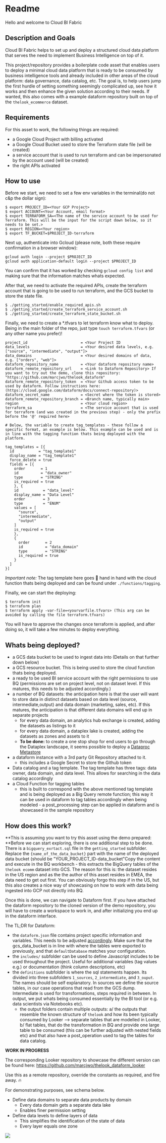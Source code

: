 # Readme

Hello and welcome to Cloud BI Fabric

## Description and Goals

Cloud BI Fabric helps to set up and deploy a structured cloud data platform that serves the need to implement Business Intelligence on top of it.

This project/repository provides a boilerplate code asset that enables users to deploy a minimal cloud data platform that is ready to be consumed by business intelligence tools and already included in other areas of the cloud platform: data governance, data catalog, etc.
The goal is, to help users jump the first hurdle of setting something seemingly complicated up, see how it works and then enhance the given solution according to their needs.
If wanted, this also comes with a example dataform repository built on top of the `thelook_ecommerce` dataset.

## Requirements

For this asset to work, the following things are required:

- a Google Cloud Project with billing activated
- a Google Cloud Bucket used to store the Terraform state file (will be created)
- a service account that is used to run terraform and can be impersonated by the account used (will be created)
- the right APIs activated

## How to use

Before we start, we need to set a few env variables in the terminal(do not c&p the dollar sign):

```
$ export PROJECT_ID=<Your GCP Project>
$ export ACCOUNT=<Your Account, email format>
$ export TERRAFORM_SA=<The name of the service account to be used for Terraform. This will be the input for the script down below, so it needs to be set.>
$ export REGION=<Your region>
$ export TF_BUCKET=$PROJECT_ID-terraform
```

Next up, authenticate into Gcloud (please note, both these require confirmation in a browser window):

```
gcloud auth login --project $PROJECT_ID
gcloud auth application-default login --project $PROJECT_ID
```

You can confirm that it has worked by checking `gcloud config list` and making sure that the information matches whats expected.

After that, we need to activate the required APIs, create the terraform account that is going to be used to run terraform, and the GCS bucket to store the state file.

```
$ ./getting_started/enable_required_apis.sh
$ ./getting_started/create_terraform_service_account.sh
$ ./getting_started/create_terraform_state_bucket.sh
```

Finally, we need to create a \*.tfvars to let terraform know what to deploy. Being in the main folder of the repo, just type `touch terraform.tfvars` (or any other name you prefer)!

```
project_id                        = <Your Project ID
data_levels                       = <Your desired data levels, e.g. ["source", "intermediate", "output"]>
data_domains                      = <Your desired domains of data, e.g. ["orders", "web"]>
dataform_repository_name          = <Your dataform repository name>
dataform_remote_repository_url    = <Link to Dataform Repository> If you want to try out the demo, clone this repository: "https://github.com/marcjwo/thelook_dataform"
dataform_remote_repository_token  = <Your Github access token to be used by dataform. Follow instructions here:(https://cloud.google.com/dataform/docs/connect-repository)>
dataform_secret_name              = <Secret where the token is stored>
dataform_remote_repository_branch = <Branch name, typically main>
region                            = <Your cloud region>
terraform_sa                      = <The service account that is used for terraform (and was created in the previous step) - only the prefix before the '@' required here>

# Below, the variable to create tag_templates - these follow a specific format, an example is below. This example can be used and is in line with the tagging function thats being deployed with the platform.

tag_templates = [{
  id           = "tag_template1"
  display_name = "tag_template1"
  force_delete = true
  fields = [{
    order       = 1
    id          = "data_owner"
    type        = "STRING"
    is_required = true
    }, {
    id           = "data_level"
    display_name = "Data Level"
    order        = 3
    type         = "ENUM"
    values = [
      "source",
      "intermediate",
      "output"
    ]
    is_required = true
    },
    {
      order       = 2
      id          = "data_domain"
      type        = "STRING"
      is_required = true
    }
  ]
}]
```

_Important note:_ The tag template here goes 🤝 hand in hand with the cloud function thats being deployed and can be found under `./functions/tagging`.

Finally, we can start the deploying:

```
$ terraform init
$ terraform plan
$ terraform apply -var-file=<yourvarfile.tfvars> (This arg can be avoided by calling the file terraform.tfvars)
```

You will have to approve the changes once terraform is applied, and after doing so, it will take a few minutes to deploy everything.

## Whats being deployed?

- a GCS data bucket to be used to ingest data into (Details on that further down below)
- a GCS resource bucket. This is being used to store the cloud function thats being deployed.
- a ready to be used BI service account with the right permissions to use BQ (permissions are set on project level, not on dataset level. If this matures, this needs to be adjusted accordingly.)
- a number of BQ datasets: the anticipation here is that the user will want to store data in distinct datasets based on data level (source, intermediate,output) and data domain (marketing, sales, etc). If this matures, the anticipation is that different data domains will end up in separate projects
  - for every data domain, an analytics hub exchange is created, adding the datasets as listings to it
  - for every data domain, a dataplex lake is created, adding the datasets as zones and assets to it
  - **To be done:** to create a one stop shop for end users to go through the Dataplex landscape, it seems possible to deploy a [Dataproc Metastore](https://cloud.google.com/dataproc-metastore/)
- a dataform instance with a 3rd party Git Repository attached to it.
  - this includes a Google Secret to store the Github token
- Data catalog and a tag template. The tag template has three tags: data owner, data domain, and data level. This allows for searching in the data catalog accordingly
- a Cloud Function for tagging tables
  - this is built to correspond with the above mentioned tag template and is being deployed as a Big Query remote function; this way it can be used in dataform to tag tables accordingly when being modeled - a post_processing step can be applied in dataform and is showcased in the sample repository

## How does this work?

**This is assuming you want to try this asset using the demo prepared: **Before we can start exploring, there is one additional step to be done. There is a `bigquery_exrtact.sql` file in the `getting_started` subfolder. Replace the `{name_of_the_data_bucket}` part with the name of the deployed data bucket (should be "YOUR_PROJECT_ID-data_bucket"Copy the content and execute in the BQ workbench - this extracts the BigQuery tables of the `thelook ecomm` dataset into GCS. The reason for this is: the dataset resides in the US region and as the the author of this asset resides in EMEA, the data need to get out first. You can obviously forgo this step if in the US, but this also creates a nice way of showcasing on how to work with data being ingested into GCP not directly into BQ.

Once this is done, we can navigate to Dataform first. If you have attached the dataform repository to the cloned version of the demo repository, you will have to create a workspace to work in, and after initializing you end up in the dataform interface.

The TL;DR for Dataform:

- the `dataform.json` file contains project specific information and variables. This needs to be adjusted [accordingly](https://cloud.google.com/dataform/docs/configure-dataform). Make sure that the gcs_data_bucket is in line with where the tables were exported to previously, and that `defaultDatabase` matches your configuration.
- the `includes/` subfolder can be used to define Javascript includes to be used throughout the project. Useful for additional variables (tag values e.g.) or documentation (think column descriptions, etc)
- the `definitions` subfolder is where the sql statements happen. Its divided into three subfolders `1_sources`, `2_intermediate`, and `3_ouput`. The names should be self explanatory. In sources we define the source tables, in our case operations that read from the GCS dump. Intermediate is used for transformations, steps required in between. In output, we put whats being consumed essentially by the BI tool (or e.g. data scientists via Notebooks etc).
  - the output folders contain multiple outputs: a/ the outputs that resemble the known structure of `thelook` and how its been typically consumed by Looker --> separate tables that are modelled in Looker, b/ flat tables, that do the transformation in BQ and provide one large table to be consumed (this can be further adjusted with nested fields etc) and that also have a post_operation used to tag the tables for data catalog.

**WORK IN PROGRESS**

The corresponding Looker repository to showcase the different version can be found here: https://github.com/marcjwo/thelook_dataform_looker

Use this as a remote repository, override the constants as required, and fire away. 🔥

For demonstrating purposes, see schema below.

- Define data domains to separate data products by domain
  - Every data domain gets a separate data lake
  - Enables finer permission setting
- Define data levels to define layers of data
  - This simplifies the identification of the state of data
  - Every layer equals one zone

![](./assets/BIIAB.png)
